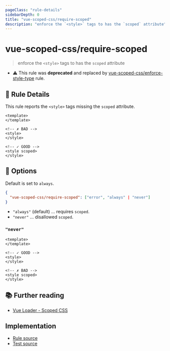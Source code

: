 ```yaml
---
pageClass: "rule-details"
sidebarDepth: 0
title: "vue-scoped-css/require-scoped"
description: "enforce the `<style>` tags to has the `scoped` attribute"
---
```

# vue-scoped-css/require-scoped

> enforce the `<style>` tags to has the `scoped` attribute

- :warning: This rule was **deprecated** and replaced by [vue-scoped-css/enforce-style-type](enforce-style-type.md) rule.

## :book: Rule Details

This rule reports the `<style>` tags missing the `scoped` attribute.

<eslint-code-block :rules="{'vue-scoped-css/require-scoped': ['error']}">

```vue
<template>
</template>

<!-- ✗ BAD -->
<style>
</style>

<!-- ✓ GOOD -->
<style scoped>
</style>
```

</eslint-code-block>

## :wrench: Options

Default is set to `always`.

```json
{
  "vue-scoped-css/require-scoped": ["error", "always" | "never"]
}
```

- `"always"` (default) ... requires `scoped`.
- `"never"` ... disallowed `scoped`.

### `"never"`

<eslint-code-block :rules="{'vue-scoped-css/require-scoped': ['error', 'never']}">

```vue
<template>
</template>

<!-- ✓ GOOD -->
<style>
</style>

<!-- ✗ BAD -->
<style scoped>
</style>
```

</eslint-code-block>

## :books: Further reading

- [Vue Loader - Scoped CSS]

[Vue Loader - Scoped CSS]: https://vue-loader.vuejs.org/guide/scoped-css.html

## Implementation

- [Rule source](https://github.com/future-architect/eslint-plugin-vue-scoped-css/blob/master/lib/rules/require-scoped.ts)
- [Test source](https://github.com/future-architect/eslint-plugin-vue-scoped-css/blob/master/tests/lib/rules/require-scoped.js)
